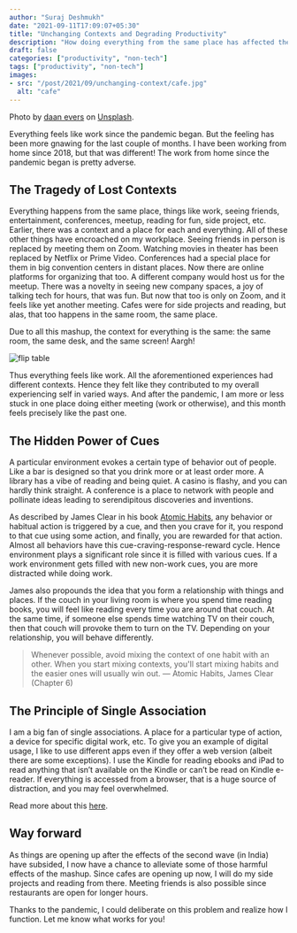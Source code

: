 ```yaml
---
author: "Suraj Deshmukh"
date: "2021-09-11T17:09:07+05:30"
title: "Unchanging Contexts and Degrading Productivity"
description: "How doing everything from the same place has affected the the productivity of everything."
draft: false
categories: ["productivity", "non-tech"]
tags: ["productivity", "non-tech"]
images:
- src: "/post/2021/09/unchanging-context/cafe.jpg"
  alt: "cafe"
---
```


Photo by [daan evers](https://unsplash.com/@daanelise) on [Unsplash](https://unsplash.com).


Everything feels like work since the pandemic began. But the feeling has been more gnawing for the last couple of months. I have been working from home since 2018, but that was different! The work from home since the pandemic began is pretty adverse.

## The Tragedy of Lost Contexts

Everything happens from the same place, things like work, seeing friends, entertainment, conferences, meetup, reading for fun, side project, etc. Earlier, there was a context and a place for each and everything. All of these other things have encroached on my workplace. Seeing friends in person is replaced by meeting them on Zoom. Watching movies in theater has been replaced by Netflix or Prime Video. Conferences had a special place for them in big convention centers in distant places. Now there are online platforms for organizing that too. A different company would host us for the meetup. There was a novelty in seeing new company spaces, a joy of talking tech for hours, that was fun. But now that too is only on Zoom, and it feels like yet another meeting. Cafes were for side projects and reading, but alas, that too happens in the same room, the same place.

Due to all this mashup, the context for everything is the same: the same room, the same desk, and the same screen! Aargh!

![flip table](/post/2021/09/unchanging-context/flip-table.gif "flip table")

Thus everything feels like work. All the aforementioned experiences had different contexts. Hence they felt like they contributed to my overall experiencing self in varied ways. And after the pandemic, I am more or less stuck in one place doing either meeting (work or otherwise), and this month feels precisely like the past one.

## The Hidden Power of Cues

A particular environment evokes a certain type of behavior out of people. Like a bar is designed so that you drink more or at least order more. A library has a vibe of reading and being quiet. A casino is flashy, and you can hardly think straight. A conference is a place to network with people and pollinate ideas leading to serendipitous discoveries and inventions.

As described by James Clear in his book [Atomic Habits](https://www.goodreads.com/book/show/40121378-atomic-habits), any behavior or habitual action is triggered by a cue, and then you crave for it, you respond to that cue using some action, and finally, you are rewarded for that action. Almost all behaviors have this cue-craving-response-reward cycle. Hence environment plays a significant role since it is filled with various cues. If a work environment gets filled with new non-work cues, you are more distracted while doing work.

James also propounds the idea that you form a relationship with things and places. If the couch in your living room is where you spend time reading books, you will feel like reading every time you are around that couch. At the same time, if someone else spends time watching TV on their couch, then that couch will provoke them to turn on the TV. Depending on your relationship, you will behave differently.

> Whenever possible, avoid mixing the context of one habit with an other. When you start mixing contexts, you'll start mixing habits and the easier ones will usually win out. — Atomic Habits, James Clear (Chapter 6)

## The Principle of Single Association

I am a big fan of single associations. A place for a particular type of action, a device for specific digital work, etc. To give you an example of digital usage, I like to use different apps even if they offer a web version (albeit there are some exceptions). I use the Kindle for reading ebooks and iPad to read anything that isn’t available on the Kindle or can’t be read on Kindle e-reader. If everything is accessed from a browser, that is a huge source of distraction, and you may feel overwhelmed.

Read more about this [here](https://www.sparringmind.com/changing-habits).

## Way forward

As things are opening up after the effects of the second wave (in India) have subsided, I now have a chance to alleviate some of those harmful effects of the mashup. Since cafes are opening up now, I will do my side projects and reading from there. Meeting friends is also possible since restaurants are open for longer hours.

Thanks to the pandemic, I could deliberate on this problem and realize how I function. Let me know what works for you!
